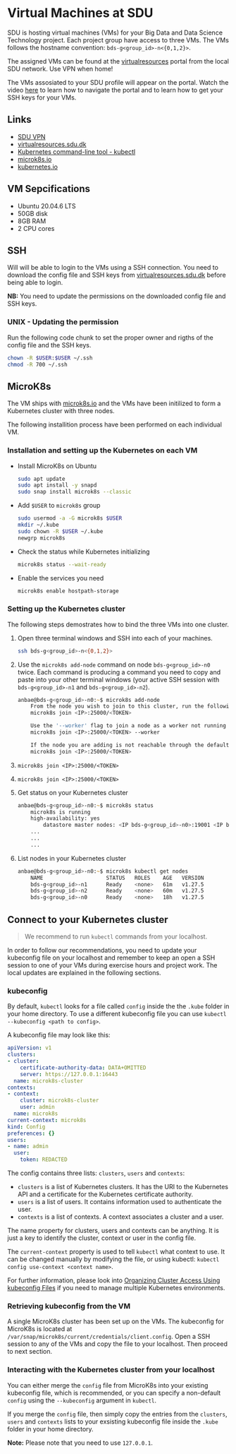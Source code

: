 # Virtual Machines at SDU

SDU is hosting virtual machines (VMs) for your Big Data and Data Science Technology project. 
Each project group have access to three VMs. The VMs follows the hostname convention: `bds-g<group_id>-n<{0,1,2}>`.

The assigned VMs can be found at the [virtualresources](https://virtualresources.sdu.dk) portal from the local SDU network. Use VPN when home!

The VMs assosiated to your SDU profile will appear on the portal. 
Watch the video [here](https://www.youtube.com/watch?v=iKM6P7nRzqI&feature=youtu.be) to learn how to navigate the portal and to learn how to get your SSH keys for your VMs.



## Links
- [SDU VPN](https://any.sdu.dk)
- [virtualresources.sdu.dk](https://virtualresources.sdu.dk)
- [Kubernetes command-line tool - kubectl](https://kubernetes.io/docs/tasks/tools/#kubectl)
- [microk8s.io](https://microk8s.io)
- [kubernetes.io](https://kubernetes.io)


## VM Sepcifications
- Ubuntu 20.04.6 LTS
- 50GB disk
- 8GB RAM
- 2 CPU cores

## SSH
Will will be able to login to the VMs using a SSH connection. You need to download the config file and SSH keys from [virtualresources.sdu.dk](https://virtualresources.sdu.dk) before being able to login. 

**NB:** You need to update the permissions on the downloaded config file and SSH keys.

### UNIX - Updating the permission

Run the following code chunk to set the proper owner and rigths of the config file and the SSH keys.

```zsh
chown -R $USER:$USER ~/.ssh
chmod -R 700 ~/.ssh
```

## MicroK8s
The VM ships with [microk8s.io](https://microk8s.io) and the VMs have been initilized to form a Kubernetes cluster with three nodes.

The following installition process have been performed on each individual VM.


### Installation and setting up the Kubernetes on each VM
- Install MicroK8s on Ubuntu
    ```zsh
    sudo apt update
    sudo apt install -y snapd
    sudo snap install microk8s --classic
    ```

- Add `$USER` to `microk8s` group
    ```zsh
    sudo usermod -a -G microk8s $USER
    mkdir ~/.kube
    sudo chown -R $USER ~/.kube
    newgrp microk8s
    ```

- Check the status while Kubernetes initializing
    ```zsh
    microk8s status --wait-ready
    ```


- Enable the services you need
    ```zsh
    microk8s enable hostpath-storage
    ```

### Setting up the Kubernetes cluster
The following steps demostrates how to bind the three VMs into one cluster.

1. Open three terminal windows and SSH into each of your machines.
    ```zsh
    ssh bds-g<group_id>-n<{0,1,2}>
    ```


1. Use the `microk8s add-node` command on node `bds-g<group_id>-n0` twice. Each command is producing a command you need to copy and paste into your other terminal windows (your active SSH session with `bds-g<group_id>-n1` and `bds-g<group_id>-n2`).
    ```zsh
    anbae@bds-g<group_id>-n0:~$ microk8s add-node 
        From the node you wish to join to this cluster, run the following:
        microk8s join <IP>:25000/<TOKEN>

        Use the '--worker' flag to join a node as a worker not running the control plane, eg:
        microk8s join <IP>:25000/<TOKEN> --worker

        If the node you are adding is not reachable through the default interface you can use one of the following:
        microk8s join <IP>:25000/<TOKEN>
    ```
1. `microk8s join <IP>:25000/<TOKEN>`
1. `microk8s join <IP>:25000/<TOKEN>`
1. Get status on your Kubernetes cluster
    ```zsh
    anbae@bds-g<group_id>-n0:~$ microk8s status 
        microk8s is running
        high-availability: yes
            datastore master nodes: <IP bds-g<group_id>-n0>:19001 <IP bds-g<group_id>-n1>:19001 <IP bds-g<group_id>-n2>:19001
        ...
        ...
        ...
    ```
1. List nodes in your Kubernetes cluster
    ```zsh
    anbae@bds-g<group_id>-n0:~$ microk8s kubectl get nodes 
        NAME                    STATUS   ROLES    AGE   VERSION
        bds-g<group_id>-n1      Ready    <none>   61m   v1.27.5
        bds-g<group_id>-n2      Ready    <none>   60m   v1.27.5
        bds-g<group_id>-n0      Ready    <none>   18h   v1.27.5
    ```

## Connect to your Kubernetes cluster

> We recommend to run `kubectl` commands from your localhost. 

In order to follow our recommendations, you need to update your kubeconfig file on your localhost and remember to keep an open a SSH session to one of your VMs during exercise hours and project work. The local updates are explained in the following sections.

### kubeconfig

By default, `kubectl` looks for a file called `config` inside the the `.kube` folder in your home directory. To use a different kubeconfig file you can use `kubectl --kubeconfig <path to config>`.

A kubeconfig file may look like this:

```yaml
apiVersion: v1
clusters:
- cluster:
    certificate-authority-data: DATA+OMITTED
    server: https://127.0.0.1:16443
  name: microk8s-cluster
contexts:
- context:
    cluster: microk8s-cluster
    user: admin
  name: microk8s
current-context: microk8s
kind: Config
preferences: {}
users:
- name: admin
  user:
    token: REDACTED
```

The config contains three lists: `clusters`, `users` and `contexts`:

- `clusters` is a list of Kubernetes clusters. It has the URI to the Kubernetes API and a certificate for the Kubernetes certificate authority.
- `users` is a list of users. It contains information used to authenticate the user.
- `contexts` is a list of contexts. A context associates a cluster and a user.

The name property for clusters, users and contexts can be anything. It is just a key to identify the cluster, context or user in the config file.

The `current-context` property is used to tell `kubectl` what context to use. It can be changed manually by modifying the file, or using kubectl: `kubectl config use-context <context name>`.

For further information, please look into [Organizing Cluster Access Using kubeconfig Files](https://kubernetes.io/docs/concepts/configuration/organize-cluster-access-kubeconfig/) if you need to manage multiple Kubernetes environments.

### Retrieving kubeconfig from the VM

A single MicroK8s cluster has been set up on the VMs. 
The kubeconfig for MicroK8s is located at `/var/snap/microk8s/current/credentials/client.config`. Open a SSH session to any of the VMs and copy the file to your localhost. Then proceed to next section.

### Interacting with the Kubernetes cluster from your localhost

You can either merge the `config` file from MicroK8s into your existing kubeconfig file, which is recommended, or you can specify a non-default `config` using the `--kubeconfig` argument in `kubectl`.

If you merge the `config` file, then simply copy the entries from the `clusters`, `users` and `contexts` lists to your exsisting kubeconfig file inside the `.kube` folder in your home directory.

**Note:** Please note that you need to use `127.0.0.1`.
